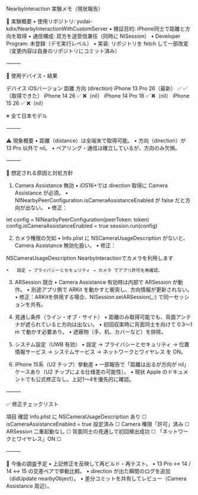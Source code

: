 NearbyInteraction 実験メモ（現状報告）

🧪 実験概要
	•	使用リポジトリ: yudai-kdix/NearbyInteractionWithCustomServer
	•	検証目的: iPhone同士で距離と方向を取得
	•	通信構成: 双方を送受信兼任（同時に NISession）
	•	Developer Program: 未登録（デモ実行レベル）
	•	実装: リポジトリを fetch して一部改変（変更内容は自身のリポジトリにコミット済み）

⸻

📱 使用デバイス・結果

デバイス	iOSバージョン	距離	方向 (direction)
iPhone 13 Pro	26（最新）	✅	✅（取得できた）
iPhone 14	26	✅	❌（nil）
iPhone 14 Pro	18	✅	❌（nil）
iPhone 15	26	✅	❌（nil）

※ 全て日本モデル

⸻

⚠️ 現象概要
	•	距離（distance）は全端末で取得可能。
	•	方向（direction）が 13 Pro 以外で nil。
	•	ペアリング・通信は確立しているが、方向のみ欠損。

⸻

🧩 想定される原因と対処方針

1. Camera Assistance 無効
	•	iOS16+では direction 取得に Camera Assistance が必須。
	•	NINearbyPeerConfiguration.isCameraAssistanceEnabled が false だと方向が出ない。
	•	修正：

let config = NINearbyPeerConfiguration(peerToken: token)
config.isCameraAssistanceEnabled = true
session.run(config)



2. カメラ権限の欠如
	•	Info.plist に NSCameraUsageDescription がないと、Camera Assistance 無効化扱い。
	•	修正：

<key>NSCameraUsageDescription</key>
<string>NearbyInteractionでカメラを利用します</string>


	•	設定 → プライバシーとセキュリティ → カメラ でアプリ許可を再確認。

3. ARSession 競合
	•	Camera Assistance 有効時は内部で ARSession が動作。
	•	別途アプリ側で ARKit を動かすと衝突し、方向情報が更新されない。
	•	修正：ARKitを併用する場合、NISession.setARSession(_:) で同一セッションを共有。

4. 見通し条件（ライン・オブ・サイト）
	•	距離のみ取得可能でも、背面アンテナが遮られていると方向は出ない。
	•	初回収束時に背面同士を向けて 0.3〜1 m で動かす必要あり。
	•	遮蔽物（手、机、カバーなど）を排除。

5. システム設定（UWB 有効）
	•	設定 → プライバシーとセキュリティ → 位置情報サービス → システムサービス → ネットワークとワイヤレス を ON。

6. iPhone 15系（U2 チップ）挙動差
	•	一部報告で「距離は出るが方向が nil」ケースあり（U2 チップによる仕様差の可能性）。
	•	現状 Apple のドキュメントでも公式修正なし。上記1〜4を優先的に確認。

⸻

✅ 修正チェックリスト

項目	確認
Info.plist に NSCameraUsageDescription あり	☐
isCameraAssistanceEnabled = true 設定済み	☐
Camera 権限「許可」済み	☐
ARSession 二重起動なし	☐
背面同士の見通しで初回検出成功	☐
「ネットワークとワイヤレス」ON	☐


⸻

🧠 今後の調査予定
	•	上記修正を反映して再ビルド・再テスト。
	•	13 Pro ↔ 14 / 14 ↔ 15 の交差ペアで挙動比較。
	•	direction が出た瞬間のログを追加（didUpdate nearbyObject）。
	•	差分コミットを共有してレビュー（Camera Assistance 周辺）。

